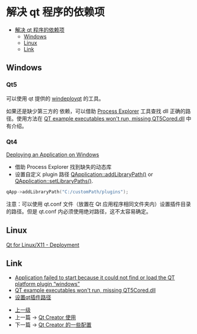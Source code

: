 # 解决 qt 程序的依赖项


<!-- @import "[TOC]" {cmd="toc" depthFrom=1 depthTo=6 orderedList=false} -->
<!-- code_chunk_output -->

- [解决 qt 程序的依赖项](#解决-qt-程序的依赖项)
  - [Windows](#windows)
  - [Linux](#linux)
  - [Link](#link)

<!-- /code_chunk_output -->


## Windows

### Qt5
可以使用 qt 提供的 [windeployqt](https://doc.qt.io/qt-5/windows-deployment.html#windeployqt) 的工具。

如果还是缺少第三方的 依赖，可以借助 [Process Explorer](https://docs.microsoft.com/zh-tw/sysinternals/downloads/process-explorer) 工具查找 dll 正确的路径。使用方法在
[QT example executables won't run, missing QT5Cored.dll](https://stackoverflow.com/questions/28732602/qt-example-executables-wont-run-missing-qt5cored-dll) 中有介绍。

### Qt4
[Deploying an Application on Windows](https://doc.qt.io/archives/qt-4.8/deployment-windows.html)

* 借助 Process Explorer 找到缺失的动态库
* 设置自定义 plugin 路径 [QApplication::addLibraryPath()](https://doc.qt.io/archives/qt-4.8/qcoreapplication.html#addLibraryPath) or [QApplication::setLibraryPaths()](https://doc.qt.io/archives/qt-4.8/qcoreapplication.html#setLibraryPaths).
```c++
qApp->addLibraryPath("C:/customPath/plugins");
```

注意：可以使用 qt.conf 文件（放置在 Qt 应用程序相同文件夹内）设置插件目录的路径。但是 qt.conf 内必须使用绝对路径，这不太容易确定。

## Linux

[Qt for Linux/X11 - Deployment](https://doc.qt.io/qt-5/linux-deployment.html)

## Link
* [Application failed to start because it could not find or load the QT platform plugin “windows”](https://stackoverflow.com/questions/21268558/application-failed-to-start-because-it-could-not-find-or-load-the-qt-platform-pl/22982039)
* [QT example executables won't run, missing QT5Cored.dll](https://stackoverflow.com/questions/28732602/qt-example-executables-wont-run-missing-qt5cored-dll)
* [设置qt插件路径](https://www.cnblogs.com/findumars/p/6353066.html)

- [上一级](README.md)
- 上一篇 -> [Qt Creator 使用](QtCreatorTips.md)
- 下一篇 -> [Qt Creator 的一些配置](projectConfig.md)
